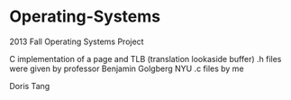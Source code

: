 Operating-Systems
=================

2013 Fall Operating Systems Project

C implementation of a page and TLB (translation lookaside buffer)
.h files were given by professor Benjamin Golgberg NYU
.c files by me


Doris Tang
